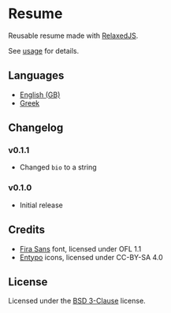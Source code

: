 # Resume

Reusable resume made with [RelaxedJS][relaxedjs].

See [usage](usage.md) for details.

[relaxedjs]: https://github.com/RelaxedJS/ReLaXed

## Languages

* [English (GB)][en_GB]
* [Greek][gr]

[en_GB]: https://github.com/ObserverOfTime/resume/releases/latest/download/Resume-EN.pdf
[gr]: https://github.com/ObserverOfTime/resume/releases/latest/download/Resume-GR.pdf

## Changelog

### v0.1.1

* Changed `bio` to a string

### v0.1.0

* Initial release

## Credits

* [Fira Sans][fira] font, licensed under OFL 1.1
* [Entypo][entypo] icons, licensed under CC-BY-SA 4.0

[fira]: https://github.com/mozilla/Fira
[entypo]: https://github.com/fontello/entypo

## License

Licensed under the [BSD 3-Clause](LICENSE) license.
